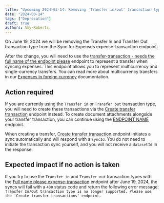 ```yaml
---
title: "Upcoming 2024-03-14: Removing 'Transfer in/out' transaction types from Sync for Expenses"
date: "2024-03-14"
tags: ["Deprecation"]
draft: true
authors: Amy-Roberts
---
```

On June 19, 2024 we will be removing the Transfer In and Transfer Out transaction type from the Sync for Expenses expense-transaction endpoint. 

After the change, you will need to use the [transfer-transaction - needs the full name of the endpoint please](link) endpoint to represent a transfer when syncing expenses. This endpoint allows you to represent multicurrency and single-currency transfers. You can read more about multicurrency transfers in our [Expenses in foreign currency](https://docs.codat.io/expenses/fx-management#transfers) documentation.

## Action required

If you are currently using the `Transfer in` or `Transfer out` transaction type, you will need to create these transactions via the [Create transfer transaction](link) endpoint instead. To create document attachments alongside your transfer transaction, you can continue using the [ENDPOINT NAME](link) endpoint.


When creating a transfer,  [Create transfer transaction](link) endpoint initiates a sync automatically and will respond with a `syncId`. You do not need to initiate the transaction sync yourself, and you will not receive a `datasetId` in the response.

## Expected impact if no action is taken

If you try to use the `Transfer in` and `Transfer out` transaction types with the [Full name please expense-transaction](link) endpoint after June 19, 2024, the syncs will fail with a `400` status code and return the following error message:
`Transfer In/Out transaction type is no longer supported. Please use the 'Create transfer transactions' endpoint.`
